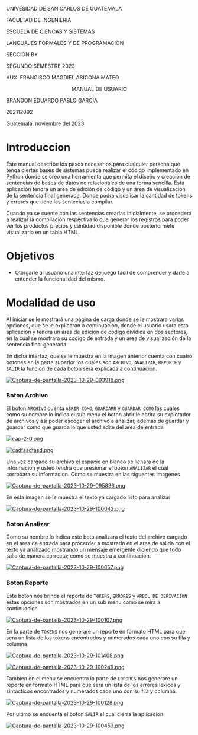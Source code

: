 UNIVESIDAD DE SAN CARLOS DE GUATEMALA

FACULTAD DE INGENIERIA

ESCUELA DE CIENCAS Y SISTEMAS

LANGUAJES FORMALES Y DE PROGRAMACION

SECCIÓN B+

SEGUNDO SEMESTRE 2023

AUX. FRANCISCO MAGDIEL ASICONA MATEO




<p align="center"> MANUAL DE USUARIO </p>



BRANDON EDUARDO PABLO GARCIA

202112092

Guatemala, noviembre del 2023









# Introduccion

Este manual describe los pasos necesarios para cualquier persona que tenga ciertas bases de sistemas pueda realizar el código implementado en Python donde se creo una herramienta que permita el diseño y creación de sentencias de bases de datos no relacionales de una forma sencilla. Esta aplicación tendrá un área de edición de código y un área de visualización de la sentencia final generada. Donde podra visualisar la cantidad de tokens y errores que tiene las sentecias a compilar.

Cuando ya se cuente con las sentencias creadas inicialmente, se procederá a realizar la compilación respectiva lo que generar los registros para poder ver los productos precios y cantidad disponible donde posteriormete visualizarlo en un tabla HTML.



# Objetivos

* Otorgarle al usuario una interfaz de juego fácil de comprender y darle a entender la funcionalidad del mismo.



#	Modalidad de uso

Al iniciar se le mostrará una página de carga donde se le mostrara varias opciones, que se le explicaran a continuacion, donde el usuario usara esta aplicación y tendrá un área de edición de código dividida en dos sectores, en la cual se mostrara su codigo de entrada y un área de visualización de la sentencia final generada.

En dicha interfaz, que se le muestra en la imagen anterior cuenta con cuatro botones en la parte superior los cuales son `ARCHIVO`, `ANALIZAR`, `REPORTE` y `SALIR` la funcion de cada boton sera explicada a continuacion.

[![Captura-de-pantalla-2023-10-29-093918.png](https://i.postimg.cc/pL5BmcXn/Captura-de-pantalla-2023-10-29-093918.png)](https://postimg.cc/fVZdFKdw) 


### Boton Archivo

El boton `ARCHIVO` cuenta `ABRIR COMO`, `GUARDARR` y `GUARDAR COMO` las cuales como su nombre lo indica el sub menu el boton abrir le abrira su explorador de archivos y asi poder escoger el archivo a analizar, ademas de guardar y guardar como que guarda lo que usted edite del area de entrada

[![cap-2-0.png](https://i.postimg.cc/jqgx5Z1T/cap-2-0.png)](https://postimg.cc/MXB23bx3)

[![cadfasdfasd.png](https://i.postimg.cc/pLQ39ddj/cadfasdfasd.png)](https://postimg.cc/k24TzqKM)

Una vez cargado su archivo el espacio en blanco se llenara de la informacion y usted tendra que presionar el boton `ANALIZAR` el cual corrobara su informacion. Como se muestra en las siguentes imagenes 


[![Captura-de-pantalla-2023-10-29-095836.png](https://i.postimg.cc/3W5bNM59/Captura-de-pantalla-2023-10-29-095836.png)](https://postimg.cc/FkpxCBKJ)


En esta imagen se le muestra el texto ya cargado listo para analizar 

[![Captura-de-pantalla-2023-10-29-100042.png](https://i.postimg.cc/pdsWFCdK/Captura-de-pantalla-2023-10-29-100042.png)](https://postimg.cc/t1VG0hWg)


### Boton Analizar

Como su nombre lo indica este boto analizara el texto del archivo cargado en el area de entrada para procerder a mostrarlo en el area de salida con el texto ya analizado mostrando un mensaje emergente diciendo que todo salio de manera correcta; como se muestra a continuacion.

[![Captura-de-pantalla-2023-10-29-100057.png](https://i.postimg.cc/g01YsJv0/Captura-de-pantalla-2023-10-29-100057.png)](https://postimg.cc/jWQ0dR3V)

### Boton Reporte

Este boton nos brinda el reporte de `TOKENS`, `ERRORES` y `ARBOL DE DERIVACION` estas opciones son mostrados en un sub menu como se mira a continuacion

[![Captura-de-pantalla-2023-10-29-100107.png](https://i.postimg.cc/J4YSZF3r/Captura-de-pantalla-2023-10-29-100107.png)](https://postimg.cc/JGJTWPdv)


En la parte de `TOKENS` nos generare un reporte en formato HTML para que sera un lista de los tokens encontrados y numerados cada uno con su fila y columna 


[![Captura-de-pantalla-2023-10-29-101408.png](https://i.postimg.cc/BZrhx1tz/Captura-de-pantalla-2023-10-29-101408.png)](https://postimg.cc/SjG74R6L)

[![Captura-de-pantalla-2023-10-29-100249.png](https://i.postimg.cc/W3CPmbJ7/Captura-de-pantalla-2023-10-29-100249.png)](https://postimg.cc/34X6Yh1y)


Tambien en el menu se encuentra la parte de `ERRORES` nos generare un reporte en formato HTML para que sera un lista de los errores lexicos y sintacticos encontrados y numerados cada uno con su fila y columna.

[![Captura-de-pantalla-2023-10-29-100128.png](https://i.postimg.cc/NGS1X79h/Captura-de-pantalla-2023-10-29-100128.png)](https://postimg.cc/xqGJDm3g)


Por ultimo se encuenta el boton `SALIR` el cual cierra la aplicacion

[![Captura-de-pantalla-2023-10-29-100453.png](https://i.postimg.cc/7YpfPws0/Captura-de-pantalla-2023-10-29-100453.png)](https://postimg.cc/CzsFmTVx)

